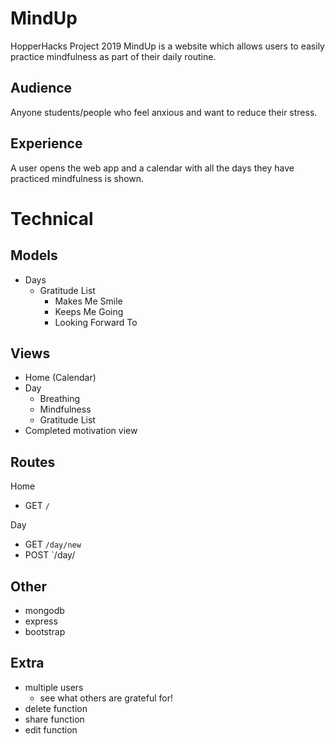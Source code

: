 # MindUp
HopperHacks Project 2019
MindUp is a website which allows users to easily practice mindfulness as part of their daily routine.

## Audience
Anyone students/people who feel anxious and want to reduce their stress.

## Experience
A user opens the web app and a calendar with all the days they have practiced mindfulness is shown.

# Technical

## Models
- Days
  - Gratitude List
    - Makes Me Smile
    - Keeps Me Going
    - Looking Forward To

## Views
- Home (Calendar)
- Day
  - Breathing
  - Mindfulness
  - Gratitude List
- Completed motivation view

## Routes
Home
- GET `/`

Day
- GET `/day/new`
- POST `/day/

## Other
- mongodb
- express
- bootstrap

## Extra
- multiple users
  - see what others are grateful for!
- delete function
- share function
- edit function
